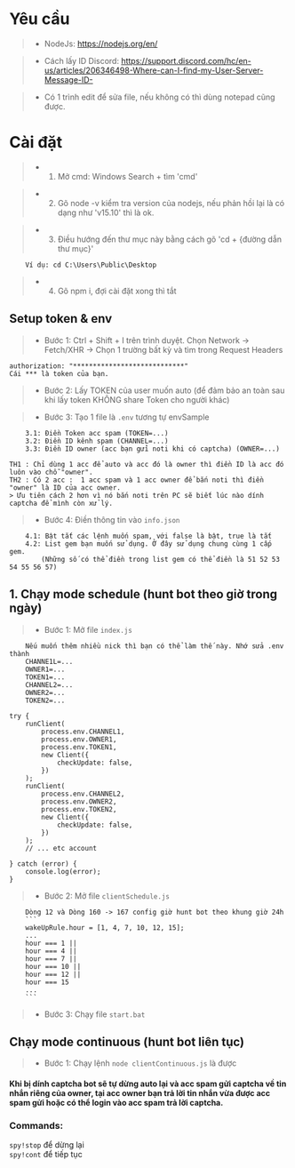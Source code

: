 # Yêu cầu

> - NodeJs: https://nodejs.org/en/

> - Cách lấy ID Discord: https://support.discord.com/hc/en-us/articles/206346498-Where-can-I-find-my-User-Server-Message-ID-

> - Có 1 trình edit để sửa file, nếu không có thì dùng notepad cũng được.

# Cài đặt

> - 1. Mở cmd: Windows Search + tìm 'cmd'

> - 2. Gõ node -v kiểm tra version của nodejs, nếu phản hồi lại là có dạng như 'v15.10' thì là ok.

> - 3. Điều hướng đến thư mục này bằng cách gõ 'cd + {đường dẫn thư mục}'

        Ví dụ: cd C:\Users\Public\Desktop


> - 4. Gõ npm i, đợi cài đặt xong thì tắt

## Setup token & env

> - Bước 1: Ctrl + Shift + I trên trình duyệt. Chọn Network -> Fetch/XHR -> Chọn 1 trường bất kỳ và tìm trong Request Headers

    authorization: "****************************"
    Cái *** là token của bạn.

> - Bước 2: Lấy TOKEN của user muốn auto (để đảm bảo an toàn sau khi lấy token KHÔNG share Token cho người khác)

> - Bước 3: Tạo 1 file là `.env` tương tự envSample

        3.1: Điền Token acc spam (TOKEN=...)
        3.2: Điền ID kênh spam (CHANNEL=...)
        3.3: Điền ID owner (acc bạn gửi noti khi có captcha) (OWNER=...)
        
    TH1 : Chỉ dùng 1 acc để auto và acc đó là owner thì điền ID là acc đó luôn vào chỗ "owner".
    TH2 : Có 2 acc :  1 acc spam và 1 acc owner để bắn noti thì điền "owner" là ID của acc owner.
    > Ưu tiên cách 2 hơn vì nó bắn noti trên PC sẽ biết lúc nào dính captcha để mình còn xử lý.

> - Bước 4: Điền thông tin vào `info.json`

        4.1: Bật tắt các lệnh muốn spam, với false là bật, true là tắt
        4.2: List gem bạn muốn sử dụng. Ở đây sử dụng chung cùng 1 cấp gem.
            (Những số có thể điền trong list gem có thể điền là 51 52 53 54 55 56 57)

## 1. Chạy mode schedule (hunt bot theo giờ trong ngày)

> - Bước 1: Mở file `index.js`

        Nếu muốn thêm nhiều nick thì bạn có thể làm thế này. Nhớ sửa .env thành
        CHANNE1L=...
        OWNER1=...
        TOKEN1=...
        CHANNEL2=...
        OWNER2=...
        TOKEN2=...

```
try {
    runClient(
        process.env.CHANNEL1,
        process.env.OWNER1,
        process.env.TOKEN1,
        new Client({
            checkUpdate: false,
        })
    );
    runClient(
        process.env.CHANNEL2,
        process.env.OWNER2,
        process.env.TOKEN2,
        new Client({
            checkUpdate: false,
        })
    );
    // ... etc account

} catch (error) {
    console.log(error);
}
```

> - Bước 2: Mở file `clientSchedule.js`

        Dòng 12 và Dòng 160 -> 167 config giờ hunt bot theo khung giờ 24h
        ```
        wakeUpRule.hour = [1, 4, 7, 10, 12, 15];
        ...
        hour === 1 ||
        hour === 4 ||
        hour === 7 ||
        hour === 10 ||
        hour === 12 ||
        hour === 15
        ...
        ```

> - Bước 3: Chạy file `start.bat`

## Chạy mode continuous (hunt bot liên tục)

> - Bước 1: Chạy lệnh `node clientContinuous.js` là được

#### Khi bị dính captcha bot sẽ tự dừng auto lại và acc spam gửi captcha về tin nhắn riêng của owner, tại acc owner bạn trả lời tin nhắn vừa được acc spam gửi hoặc có thể login vào acc spam trả lời captcha.

### Commands:

`spy!stop` để dừng lại <br>
`spy!cont` để tiếp tục
